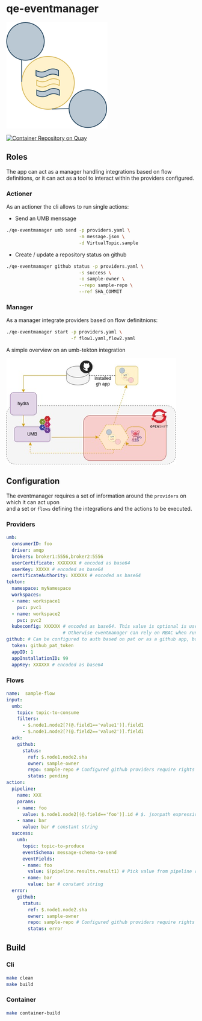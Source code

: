 # qe-eventmanager

![avatar](docs/diagrams/eventmanager.svg)

[![Container Repository on Quay](https://quay.io/repository/ariobolo/qe-eventmanager/status "Container Repository on Quay")](https://quay.io/repository/ariobolo/qe-eventmanager)

## Roles

The app can act as a manager handling integrations based on flow definitions, or it can act as a tool to interact within the providers configured.

### Actioner

As an actioner the cli allows to run single actions:

* Send an UMB menssage

```bash
./qe-eventmanager umb send -p providers.yaml \
                           -m message.json \
                           -d VirtualTopic.sample
```

* Create / update a repository status on github

```bash
./qe-eventmanager github status -p providers.yaml \
                           -s success \
                           -o sample-owner \
                           --repo sample-repo \
                           --ref SHA_COMMIT 
```

### Manager

As a manager integrate providers based on flow definitnions:

```bash
./qe-eventmanager start -p providers.yaml \
                        -f flow1.yaml,flow2.yaml
```

A simple overview on an umb-tekton integration

![Overview](docs/diagrams/highlevel-arch.jpg?raw=true)

## Configuration

The eventmanager requires a set of information around the `providers` on which it can act upon  
and a set or `flows` defining the integrations and the actions to be executed.  

### Providers

```yaml
umb:
  consumerID: foo
  driver: amqp
  brokers: broker1:5556,broker2:5556
  userCertificate: XXXXXXX # encoded as base64
  userKey: XXXXX # encoded as base64
  certificateAuthority: XXXXXX # encoded as base64
tekton:
  namespace: myNamespace
  workspaces:
  - name: workspace1
    pvc: pvc1
  - name: workspace2
    pvc: pvc2
  kubeconfig: XXXXXX # encoded as base64. This value is optional is used to connect to remote cluster
                     # Otherwise eventmanager can rely on RBAC when running inside the cluster
github: # Can be configured to auth based on pat or as a github app, bot require read public repos and read-write status rights 
  token: github_pat_token 
  appID: 1 
  appInstallationID: 99
  appKey: XXXXXX # encoded as base64
```

### Flows  

```yaml
name:  sample-flow
input:
  umb:
    topic: topic-to-consume
    filters:
      - $.node1.node2[?(@.field1=='value1')].field1
      - $.node1.node2[?(@.field2=='value2')].field1
  ack:
    github:
      status:
        ref: $.node1.node2.sha
        owner: sample-owner
        repo: sample-repo # Configured github providers require rights on this repo
        status: pending
action:
  pipeline:
    name: XXX
    params:
    - name: foo
      value: $.node1.node2[(@.field=='foo')].id # $. jsonpath expression function
    - name: bar
      value: bar # constant string 
  success:
    umb:
      topic: topic-to-produce
      eventSchema: message-schema-to-send
      eventFields:
      - name: foo
        value: $(pipeline.results.result1) # Pick value from pipeline results result1 
      - name: bar
        value: bar # constant string
  error:
    github:
      status:
        ref: $.node1.node2.sha
        owner: sample-owner
        repo: sample-repo # Configured github providers require rights on this repo
        status: error
```

## Build

### Cli

```bash
make clean
make build
```

### Container

```bash
make container-build
```

